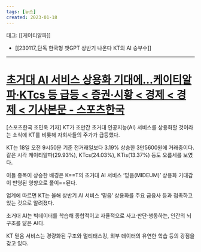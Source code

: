 ```yaml
---
tags: [뉴스]
created: 2023-01-18
---
```


태그: [[케이티알파]]
- [[230117_단독 한국형 챗GPT 상반기 나온다 KT의 AI 승부수]]

___

# [초거대 AI 서비스 상용화 기대에…케이티알파·KTcs 등 급등 < 증권·시황 < 경제 < 경제 < 기사본문 - 스포츠한국](http://sports.hankooki.com/news/articleView.html?idxno=6818577)

[스포츠한국 조민욱 기자] KT가 조만간 초거대 인공지능(AI) 서비스를 상용화할 것이라는 소식에 KT를 비롯해 자회사들의 주가가 급등했다.

KT는 18일 오전 9시50분 기준 전거래일보다 3.19% 상승한 3만5600원에 거래중이다. 같은 시각 케이티알파(29.93%), KTcs(24.03%), KTis(13.37%) 등도 오름세를 보였다.

이들 종목이 상승한 배경은 K==T의 초거대 AI 서비스 ‘믿음(MIDEUM)’ 상용화 기대감이 반영된 영향으로 풀이==된다.

업계에 따르면 KT는 올해 상반기 AI 서비스 ‘믿음’ 상용화를 주요 금융사 등과 접촉하고 있는 것으로 알려졌다.

초거대 AI는 빅데이터를 학습해 종합적이고 자율적으로 사고·판단·행동하는, 인간의 뇌 구조를 닮은 AI다.

KT 믿음 서비스는 경량화된 구조와 멀티태스킹, 외부 데이터의 유연한 학습 등의 강점을 갖고 있다.
